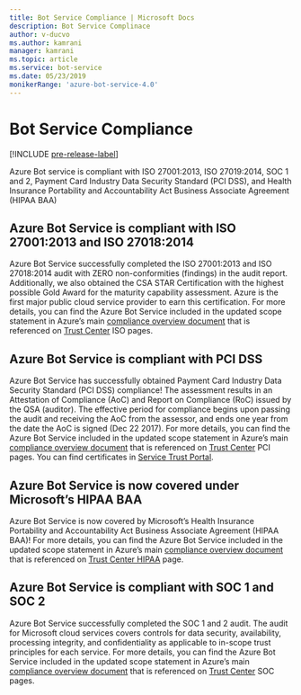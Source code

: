 ```yaml
---
title: Bot Service Compliance | Microsoft Docs
description: Bot Service Complinace
author: v-ducvo
ms.author: kamrani
manager: kamrani
ms.topic: article
ms.service: bot-service
ms.date: 05/23/2019
monikerRange: 'azure-bot-service-4.0'
---
```


# Bot Service Compliance

[!INCLUDE [pre-release-label](../includes/pre-release-label.md)]

Azure Bot service is compliant with ISO 27001:2013, ISO 27019:2014, SOC 1 and 2, Payment Card Industry Data Security Standard (PCI DSS), and Health Insurance Portability and Accountability Act Business Associate Agreement (HIPAA BAA)

## Azure Bot Service is compliant with ISO 27001:2013 and ISO 27018:2014 
Azure Bot Service successfully completed the ISO 27001:2013 and ISO 27018:2014 audit with ZERO non-conformities (findings) in the audit report. Additionally, we also obtained the CSA STAR Certification with the highest possible Gold Award for the maturity capability assessment.  Azure is the first major public cloud service provider to earn this certification. For more details, you can find the Azure Bot Service included in the updated scope statement in Azure’s main [compliance overview document](https://gallery.technet.microsoft.com/Overview-of-Azure-c1be3942) that is referenced on [Trust Center](https://www.microsoft.com/trustcenter/compliance/iso-iec-27001) ISO pages.  
 
## Azure Bot Service is compliant with PCI DSS
Azure Bot Service has successfully obtained Payment Card Industry Data Security Standard (PCI DSS) compliance! The assessment results in an Attestation of Compliance (AoC) and Report on Compliance (RoC) issued by the QSA (auditor). The effective period for compliance begins upon passing the audit and receiving the AoC from the assessor, and ends one year from the date the AoC is signed (Dec 22 2017). For more details, you can find the Azure Bot Service included in the updated scope statement in Azure’s main [compliance overview document](https://gallery.technet.microsoft.com/Overview-of-Azure-c1be3942) that is referenced on [Trust Center](https://www.microsoft.com/trustcenter/compliance/iso-iec-27001) PCI pages.  You can find certificates in [Service Trust Portal](https://servicetrust.microsoft.com/).
 
## Azure Bot Service is now covered under Microsoft’s HIPAA BAA
Azure Bot Service is now covered by Microsoft’s Health Insurance Portability and Accountability Act Business Associate Agreement (HIPAA BAA)! For more details, you can find the Azure Bot Service included in the updated scope statement in Azure’s main [compliance overview document](https://gallery.technet.microsoft.com/Overview-of-Azure-c1be3942) that is referenced on [Trust Center HIPAA](https://www.microsoft.com/TrustCenter/Compliance/HIPAA) page.  


## Azure Bot Service is compliant with SOC 1 and SOC 2 
Azure Bot Service successfully completed the SOC 1 and 2 audit. The audit for Microsoft cloud services covers controls for data security, availability, processing integrity, and confidentiality as applicable to in-scope trust principles for each service. For more details, you can find the Azure Bot Service included in the updated scope statement in Azure’s main [compliance overview document](https://gallery.technet.microsoft.com/Overview-of-Azure-c1be3942) that is referenced on [Trust Center](https://www.microsoft.com/trustcenter/compliance/iso-iec-27001) SOC pages.  
 
